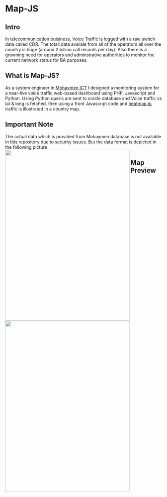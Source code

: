 # Map-JS
## Intro
In telecommunication buisiness, Voice Traffic is logged with a raw switch data called CDR. The totall data availale from all of the operators all over the country is huge (around 2 billion call records per day). Also there is a growning need for operators and adminstrative authorities to monitor the current network status for BA purposes.
## What is Map-JS?
As a system engineer in [Mohaymen ICT](https://www.mohaymen.ir/en/) I designed a monitoring system for a near-live voice traffic web-based dashboard using PHP, Javascript and Python. Using Python queris are sent to oracle database and Voice traffic vs lat & long is fetched. then using a front Javascript code and [heatmap.js](https://www.patrick-wied.at/static/heatmapjs), traffic is illustrated in a country map.
## Important Note
The actual data which is provided from Mohaymen database is not available in this repository due to security issues. But the data format is depicted in the following picture
<img src="https://https://github.com/alireza-shirzad/Map-JS/Files.png" align="left" height="550" width="400" >
## Map Preview
<img src="https://https://github.com/alireza-shirzad/Map-JS/Preview.png" align="left" height="550" width="400" >
